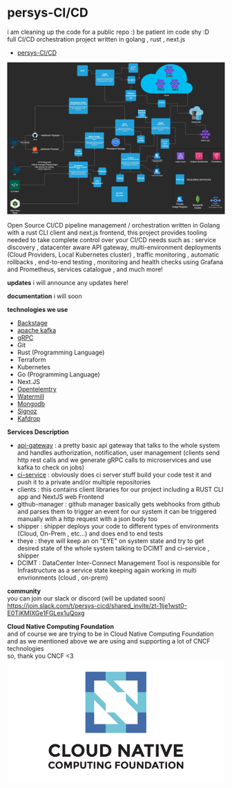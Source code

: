 # persys-CI/CD 
i am cleaning up the code for a public repo :) be patient im code shy :D
<br>
full CI/CD orchestration project written in golang , rust , next.js
<!-- TOC -->
* [persys-CI/CD](#persys-cicd)
<!-- TOC -->

![](arch.png)

Open Source CI/CD pipeline management / orchestration written in Golang with a rust CLI client and next.js frontend,
this project provides tooling needed to take complete control over your CI/CD needs such as :
service discovery , datacenter aware API gateway, multi-environment deployments (Cloud Providers, Local Kubernetes cluster) , traffic monitoring , automatic rollbacks , end-to-end testing , monitoring and health checks using Grafana and Prometheus, services catalogue , and much more!

**updates**
i will announce any updates here!

**documentation**
i will soon

**technologies we use**
* [Backstage](https://github.com/obsidiandynamics/kafdrop)
* [apache kafka](https://github.com/obsidiandynamics/kafdrop)
* [gRPC](https://github.com/obsidiandynamics/kafdrop)
* Git
* Rust (Programming Language)
* Terraform
* Kubernetes
* Go (Programming Language)
* Next.JS
* [Opentelemtry](https://github.com/obsidiandynamics/kafdrop)
* [Watermill](https://github.com/obsidiandynamics/kafdrop)
* [Mongodb](https://github.com/obsidiandynamics/kafdrop)
* [Signoz](https://github.com/obsidiandynamics/kafdrop)
* [Kafdrop](https://github.com/obsidiandynamics/kafdrop)


**Services Description**
* [api-gateway](https://github.com/obsidiandynamics/kafdrop) : a pretty basic api gateway that talks to the whole system and handles authorization, notification, user management (clients send http rest calls and we generate gRPC calls to microservices and use kafka to check on jobs)
* [ci-service](https://github.com/obsidiandynamics/kafdrop) : obviously does ci server stuff build your code test it and push it to a private and/or multiple repositories
* clients : this contains client libraries for our project including a RUST CLI app and NextJS web Frontend
* github-manager : github manager basically gets webhooks from github and parses them to trigger an event for our system it can be triggered manually with a http request with a json body too
* shipper : shipper deploys your code to different types of environments (Cloud, On-Prem , etc...) and does end to end tests
* theye : theye will keep an on "EYE" on system state and try to get desired state of the whole system talking to DCIMT and ci-service , shipper
* DCIMT : DataCenter Inter-Connect Management Tool is responsible for Infrastructure as a service state keeping again working in multi envrionments (cloud , on-prem)

**community**
<br>
you can join our slack or discord (will be updated soon)
<br>
https://join.slack.com/t/persys-cicd/shared_invite/zt-1lje1wst0-E0TjKMIXGe1FGLex1uQoxg


**Cloud Native Computing Foundation**
<br>
and of course we are trying to be in Cloud Native Computing Foundation and as we mentioned above we are using and supporting a lot of CNCF technologies
<br>
so, thank you CNCF <3 
<br>
![](cloud-native.png)
